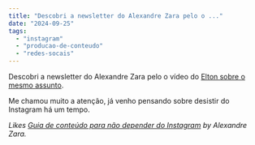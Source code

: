 ```yaml
---
title: "Descobri a newsletter do Alexandre Zara pelo o ..."
date: "2024-09-25"
tags: 
  - "instagram"
  - "producao-de-conteudo"
  - "redes-socais"
---
```


Descobri a newsletter do Alexandre Zara pelo o vídeo do [Elton sobre o mesmo assunto](https://www.youtube.com/watch?v=gwKh9UDcLj4).

Me chamou muito a atenção, já venho pensando sobre desistir do Instagram há um tempo.

_Likes [Guia de conteúdo para não depender do Instagram](https://zaraalexandre.substack.com/p/o-conteudo-perene-pode-salvar-sua) by Alexandre Zara._

